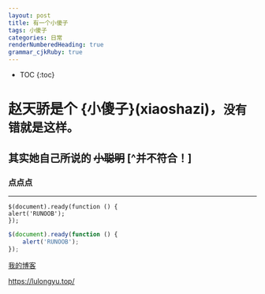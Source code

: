```yaml
---
layout: post
title: 有一个小傻子
tags: 小傻子
categories: 日常
renderNumberedHeading: true
grammar_cjkRuby: true
---
```


* TOC 
{:toc}

# 赵天骄是个 **{小傻子}(xiaoshazi)**，`没有错就是这样。`   

##  其实她自己所说的 ~~小聪明~~   [^并不符合！]


### 点点点

***



	$(document).ready(function () {
    alert('RUNOOB');
	});

```javascript
$(document).ready(function () {
    alert('RUNOOB');
});
```



 [我的博客](https://lulongyu.top/)
 
<https://lulongyu.top/>